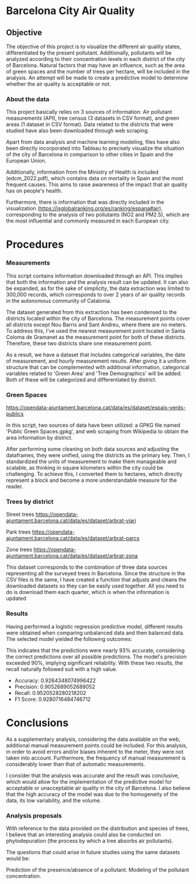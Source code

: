 # Barcelona City Air Quality

## Objective
The objective of this project is to visualize the different air quality states, differentiated by the present pollutant. Additionally, pollutants will be analyzed according to their concentration levels in each district of the city of Barcelona. Natural factors that may have an influence, such as the area of green spaces and the number of trees per hectare, will be included in the analysis.
An attempt will be made to create a predictive model to determine whether the air quality is acceptable or not.

### About the data
This project basically relies on 3 sources of information: Air pollutant measurements (API), tree census (3 datasets in CSV format), and green areas (1 dataset in CSV format). Data related to the districts that were studied have also been downloaded through web scraping.

Apart from data analysis and machine learning modeling, files have also been directly incorporated into Tableau to precisely visualize the situation of the city of Barcelona in comparison to other cities in Spain and the European Union.

Additionally, information from the Ministry of Health is included (edcm_2022.pdf), which contains data on mortality in Spain and the most frequent causes. This aims to raise awareness of the impact that air quality has on people's health.

Furthermore, there is information that was directly included in the visualization (https://isglobalranking.org/es/ranking/espana#air), corresponding to the analysis of two pollutants (NO2 and PM2.5), which are the most influential and commonly measured in each European city.

# Procedures
### Measurements
This script contains information downloaded through an API. This implies that both the information and the analysis result can be updated. It can also be expanded, as for the sake of simplicity, the data extraction was limited to 300,000 records, which corresponds to over 2 years of air quality records in the autonomous community of Catalonia.

The dataset generated from this extraction has been condensed to the districts located within the city of Barcelona.
The measurement points cover all districts except Nou Barris and Sant Andreu, where there are no meters. To address this, I've used the nearest measurement point located in Santa Coloma de Gramanet as the measurement point for both of these districts. Therefore, these two districts share one measurement point.

As a result, we have a dataset that includes categorical variables, the date of measurement, and hourly measurement results. After giving it a uniform structure that can be complemented with additional information, categorical variables related to 'Green Area' and 'Tree Demographics' will be added. Both of these will be categorized and differentiated by district.

### Green Spaces
https://opendata-ajuntament.barcelona.cat/data/es/dataset/espais-verds-publics

In this script, two sources of data have been utilized: a GPKG file named 'Public Green Spaces.gpkg', and web scraping from Wikipedia to obtain the area information by district.

After performing some cleaning on both data sources and adjusting the dataframes, they were unified, using the districts as the primary key. Then, I standardized the units of measurement to make them manageable and scalable, as thinking in square kilometers within the city could be challenging. To achieve this, I converted them to hectares, which directly represent a block and become a more understandable measure for the reader.

### Trees by district
Street trees
https://opendata-ajuntament.barcelona.cat/data/es/dataset/arbrat-viari

Park trees 
https://opendata-ajuntament.barcelona.cat/data/es/dataset/arbrat-parcs

Zone trees
https://opendata-ajuntament.barcelona.cat/data/es/dataset/arbrat-zona

This dataset corresponds to the combination of three data sources representing all the surveyed trees in Barcelona. Since the structure in the CSV files is the same, I have created a function that adjusts and cleans the downloaded datasets so they can be easily used together. All you need to do is download them each quarter, which is when the information is updated

### Results
Having performed a logistic regression predictive model, different results were obtained when comparing unbalanced data and then balanced data. The selected model yielded the following outcomes:

This indicates that the predictions were nearly 93% accurate, considering the correct predictions over all possible predictions. The model's precision exceeded 90%, implying significant reliability. With these two results, the recall naturally followed suit with a high value.

- Accuracy: 0.9264348074996422
- Precision: 0.9052689052689052
- Recall: 0.9520528280218202
- F1 Score: 0.9280716484746712

# Conclusions

As a supplementary analysis, considering the data available on the web, additional manual measurement points could be included. For this analysis, in order to avoid errors and/or biases inherent to the meter, they were not taken into account. Furthermore, the frequency of manual measurement is considerably lower than that of automatic measurements.

I consider that the analysis was accurate and the result was conclusive, which would allow for the implementation of the predictive model for acceptable or unacceptable air quality in the city of Barcelona. I also believe that the high accuracy of the model was due to the homogeneity of the data, its low variability, and the volume.

### Analysis proposals
With reference to the data provided on the distribution and species of trees, I believe that an interesting analysis could also be conducted on phytodepuration (the process by which a tree absorbs air pollutants).

The questions that could arise in future studies using the same datasets would be:

Prediction of the presence/absence of a pollutant.
Modeling of the pollutant concentration.